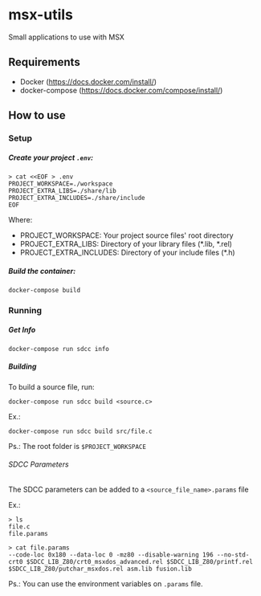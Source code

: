 # msx-utils
Small applications to use with MSX

## Requirements

- Docker (https://docs.docker.com/install/)
- docker-compose (https://docs.docker.com/compose/install/)

## How to use

### Setup

##### Create your project `.env`:

```
> cat <<EOF > .env
PROJECT_WORKSPACE=./workspace
PROJECT_EXTRA_LIBS=./share/lib
PROJECT_EXTRA_INCLUDES=./share/include
EOF
```

Where:
- PROJECT_WORKSPACE: Your project source files' root directory
- PROJECT_EXTRA_LIBS: Directory of your library files (\*.lib, \*.rel)
- PROJECT_EXTRA_INCLUDES: Directory of your include files (\*.h)

##### Build the container:

`docker-compose build`

### Running

##### Get Info

`docker-compose run sdcc info`

##### Building

To build a source file, run:

`docker-compose run sdcc build <source.c>`

Ex.:

`docker-compose run sdcc build src/file.c`

Ps.: The root folder is `$PROJECT_WORKSPACE`

###### SDCC Parameters
The SDCC parameters can be added to a `<source_file_name>.params` file

Ex.:

```
> ls
file.c
file.params

> cat file.params
--code-loc 0x180 --data-loc 0 -mz80 --disable-warning 196 --no-std-crt0 $SDCC_LIB_Z80/crt0_msxdos_advanced.rel $SDCC_LIB_Z80/printf.rel $SDCC_LIB_Z80/putchar_msxdos.rel asm.lib fusion.lib
```

Ps.: You can use the environment variables on `.params` file.
